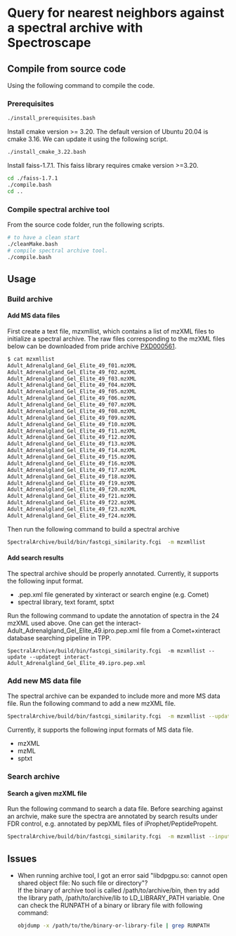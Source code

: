 # Query for nearest neighbors against a spectral archive with Spectroscape

## Compile from source code

Using the following command to compile the code. 

### Prerequisites

```bash
./install_prerequisites.bash
```

Install cmake version >= 3.20. The default version of Ubuntu 20.04 is cmake 3.16. We can update it using the following script.
```bash
./install_cmake_3.22.bash
```

Install faiss-1.7.1. This faiss library requires cmake version >=3.20.
```bash
cd ./faiss-1.7.1
./compile.bash
cd ..
```

### Compile spectral archive tool
From the source code folder, run the following scripts. 
```bash
# to have a clean start
./cleanMake.bash
# compile spectral archive tool.
./compile.bash
```

## Usage
### Build archive
#### Add MS data files
First create a text file, mzxmllist, which contains a list of mzXML files to initialize a spectral archive. The raw files corresponding to the mzXML files below can be downloaded from pride archive [PXD000561](http://ftp.ebi.ac.uk/pride-archive/2014/04/PXD000561/).
```bash
$ cat mzxmllist
Adult_Adrenalgland_Gel_Elite_49_f01.mzXML
Adult_Adrenalgland_Gel_Elite_49_f02.mzXML
Adult_Adrenalgland_Gel_Elite_49_f03.mzXML
Adult_Adrenalgland_Gel_Elite_49_f04.mzXML
Adult_Adrenalgland_Gel_Elite_49_f05.mzXML
Adult_Adrenalgland_Gel_Elite_49_f06.mzXML
Adult_Adrenalgland_Gel_Elite_49_f07.mzXML
Adult_Adrenalgland_Gel_Elite_49_f08.mzXML
Adult_Adrenalgland_Gel_Elite_49_f09.mzXML
Adult_Adrenalgland_Gel_Elite_49_f10.mzXML
Adult_Adrenalgland_Gel_Elite_49_f11.mzXML
Adult_Adrenalgland_Gel_Elite_49_f12.mzXML
Adult_Adrenalgland_Gel_Elite_49_f13.mzXML
Adult_Adrenalgland_Gel_Elite_49_f14.mzXML
Adult_Adrenalgland_Gel_Elite_49_f15.mzXML
Adult_Adrenalgland_Gel_Elite_49_f16.mzXML
Adult_Adrenalgland_Gel_Elite_49_f17.mzXML
Adult_Adrenalgland_Gel_Elite_49_f18.mzXML
Adult_Adrenalgland_Gel_Elite_49_f19.mzXML
Adult_Adrenalgland_Gel_Elite_49_f20.mzXML
Adult_Adrenalgland_Gel_Elite_49_f21.mzXML
Adult_Adrenalgland_Gel_Elite_49_f22.mzXML
Adult_Adrenalgland_Gel_Elite_49_f23.mzXML
Adult_Adrenalgland_Gel_Elite_49_f24.mzXML

```
Then run the following command to build a spectral archive
```bash
SpectralArchive/build/bin/fastcgi_similarity.fcgi  -m mzxmllist
```
#### Add search results
The spectral archive should be properly annotated. Currently, it supports the following input format.
- .pep.xml file generated by xinteract or search engine (e.g. Comet)
- spectral library, text foramt, sptxt

Run the following command to update the annotation of spectra in the 24 mzXML used above. One can get the interact-Adult_Adrenalgland_Gel_Elite_49.ipro.pep.xml file from a Comet+xinteract database searching pipeline in TPP.
```
SpectralArchive/build/bin/fastcgi_similarity.fcgi  -m mzxmllist --update --updategt interact-Adult_Adrenalgland_Gel_Elite_49.ipro.pep.xml
```

### Add new MS data file
The spectral archive can be expanded to include more and more MS data file. Run the following command to add a new mzXML file.
```bash
SpectralArchive/build/bin/fastcgi_similarity.fcgi  -m mzxmllist --update --updaterawdata <input>.mzXML
```
Currently, it supports the following input formats of MS data file.
- mzXML
- mzML
- sptxt

### Search archive
#### Search a given mzXML file
Run the following command to search a data file. Before searching against an archvie, make sure the spectra are annotated by search results under FDR control, e.g. annotated by pepXML files of iProphet/PeptidePropeht. 

```bash
SpectralArchive/build/bin/fastcgi_similarity.fcgi  -m mzxmllist --inputsource cmd --datafile <input>.mzXML
```



## Issues
- When running archive tool, I got an error said "libdpgpu.so: cannot open shared object file: No such file or directory"?  
    If the binary of archive tool is called /path/to/archive/bin, then try add the library path, /path/to/archive/lib to LD_LIBRARY_PATH variable.
    One can check the RUNPATH of a binary or library file with following command: 
    ```bash
    objdump -x /path/to/the/binary-or-library-file | grep RUNPATH
    ```

